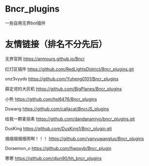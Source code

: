 # Bncr_plugins
一些自用无界bot插件

# 友情链接（排名不分先后）

无界官网 https://anmours.github.io/Bncr

红灯区插件 https://github.com/RedLightsDistrict/Bncr_plugins.git

onz3vyyds https://github.com/Yuheng0101/Bncr_plugins

薛定谔的大灰机 https://github.com/BigPlanes/Bncr_plugins

小熊 https://github.com/hsl6476/Bncr_plugins

Dswang https://github.com/callacat/BncrJS_plugins

给我一颗麦丽素 https://github.com/dandanainiyo/bncr_plugins.git

DusKing https://github.com/DusKing1/Bncr_plugin.git

烟烟烟烟烟雨啊！！！ https://github.com/yanyuwangluo/Bncr_plugins

Doraemon_o https://github.com/fjwpsyb/Bncr_plugin

寒寒 https://github.com/djun90/hh_bncr_plugins
